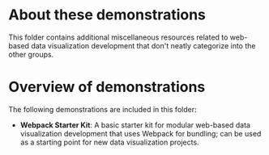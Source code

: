 # About these demonstrations

This folder contains additional miscellaneous resources related to web-based data visualization development that don't neatly categorize into the other groups.

# Overview of demonstrations

The following demonstrations are included in this folder:

* **Webpack Starter Kit**: A basic starter kit for modular web-based data visualization development that uses Webpack for bundling; can be used as a starting point for new data visualization projects.